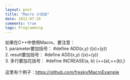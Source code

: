 ```yaml
---
layout: post
title: "Macro 小总结"
date: 2012-07-10
comments: true
tags: Programming
---
```

如果在C++中使用Macro，要注意：<br />1. parameter要加括号： #define ADD(x,y) ((x)+(y))<br />2. result要加括号： #define ADD(x,y) ((x)+(y))<br />3. 多行要加花括号： #define INCREASE(a, b) {++(a);++(b);}<br /><br />这里有个例子：https://github.com/fresky/MacroExample<br />